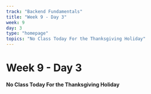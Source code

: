 ```yaml
---
track: "Backend Fundamentals"
title: "Week 9 - Day 3"
week: 9
day: 3
type: "homepage"
topics: "No Class Today For the Thanksgiving Holiday"
---
```


# Week 9 - Day 3

#### No Class Today For the Thanksgiving Holiday
